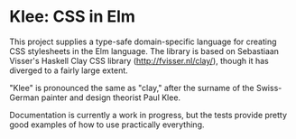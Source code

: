 # Klee: CSS in Elm

This project supplies a type-safe domain-specific language for creating CSS
stylesheets in the Elm language. The library is based on Sebastiaan Visser's 
Haskell Clay CSS library (http://fvisser.nl/clay/), though it has diverged to
a fairly large extent. 

"Klee" is pronounced the same as "clay," after the surname of the Swiss-German
painter and design theorist Paul Klee.

Documentation is currently a work in progress, but the tests provide pretty good
examples of how to use practically everything.
